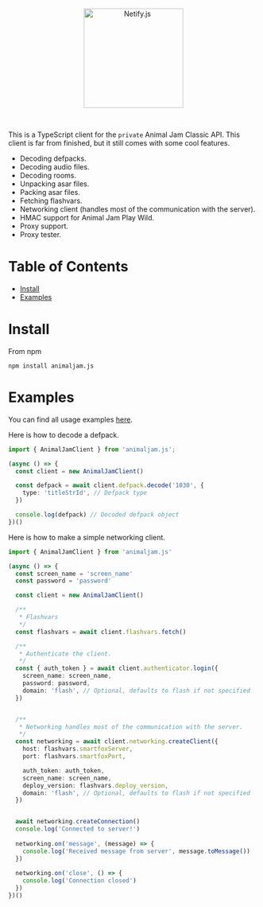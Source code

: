 <div align="center">
  <br />
  <p>
    <a href="#"><img src="https://d3405rr50k8fph.cloudfront.net/assets/packs/media/src/img/aj_classic_logo-c23358b148924ec6aa392e8e315bc3a2.svg" width="200" alt="Netify.js" /></a>
  </p>
  <br />
</div>

This is a TypeScript client for the `private` Animal Jam Classic API. This client is far from finished, but it still comes with some cool features.

- Decoding defpacks.
- Decoding audio files.
- Decoding rooms.
- Unpacking asar files.
- Packing asar files.
- Fetching flashvars.
- Networking client (handles most of the communication with the server).
- HMAC support for Animal Jam Play Wild.
- Proxy support.
- Proxy tester.

# Table of Contents

- [Install](#install)
- [Examples](#examples)

# Install

From npm

```
npm install animaljam.js
```

# Examples

You can find all usage examples [here](examples).

Here is how to decode a defpack.

```typescript
import { AnimalJamClient } from 'animaljam.js';

(async () => {
  const client = new AnimalJamClient()

  const defpack = await client.defpack.decode('1030', {
    type: 'titleStrId', // Defpack type
  })

  console.log(defpack) // Decoded defpack object
})()
```

Here is how to make a simple networking client.

```typescript
import { AnimalJamClient } from 'animaljam.js'

(async () => {
  const screen_name = 'screen_name'
  const password = 'password'

  const client = new AnimalJamClient()

  /**
   * Flashvars
   */
  const flashvars = await client.flashvars.fetch()

  /**
   * Authenticate the client.
   */
  const { auth_token } = await client.authenticator.login({
    screen_name: screen_name,
    password: password,
    domain: 'flash', // Optional, defaults to flash if not specified
  })


  /**
   * Networking handles most of the communication with the server.
   */
  const networking = await client.networking.createClient({
    host: flashvars.smartfoxServer,
    port: flashvars.smartfoxPort,

    auth_token: auth_token,
    screen_name: screen_name,
    deploy_version: flashvars.deploy_version,
    domain: 'flash', // Optional, defaults to flash if not specified
  })


  await networking.createConnection()
  console.log('Connected to server!')
  
  networking.on('message', (message) => {
    console.log('Received message from server', message.toMessage())
  })
  
  networking.on('close', () => {
    console.log('Connection closed')
  })
})()
```